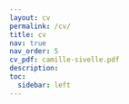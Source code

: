 ```yaml
---
layout: cv
permalink: /cv/
title: cv
nav: true
nav_order: 5
cv_pdf: camille-sivelle.pdf
description:
toc:
  sidebar: left
---
```

